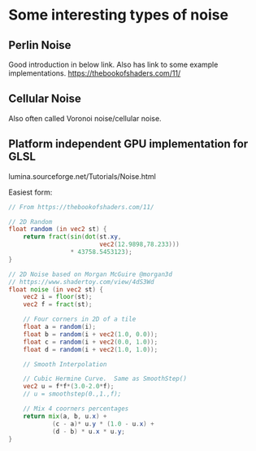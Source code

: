 # Some interesting types of noise
## Perlin Noise
Good introduction in below link. Also has link to some example implementations.
https://thebookofshaders.com/11/


## Cellular Noise
Also often called Voronoi noise/cellular noise.

## Platform independent GPU implementation for GLSL
lumina.sourceforge.net/Tutorials/Noise.html

Easiest form:
```glsl
// From https://thebookofshaders.com/11/

// 2D Random
float random (in vec2 st) {
    return fract(sin(dot(st.xy,
                         vec2(12.9898,78.233)))
                 * 43758.5453123);
}

// 2D Noise based on Morgan McGuire @morgan3d
// https://www.shadertoy.com/view/4dS3Wd
float noise (in vec2 st) {
    vec2 i = floor(st);
    vec2 f = fract(st);

    // Four corners in 2D of a tile
    float a = random(i);
    float b = random(i + vec2(1.0, 0.0));
    float c = random(i + vec2(0.0, 1.0));
    float d = random(i + vec2(1.0, 1.0));

    // Smooth Interpolation

    // Cubic Hermine Curve.  Same as SmoothStep()
    vec2 u = f*f*(3.0-2.0*f);
    // u = smoothstep(0.,1.,f);

    // Mix 4 coorners percentages
    return mix(a, b, u.x) +
            (c - a)* u.y * (1.0 - u.x) +
            (d - b) * u.x * u.y;
}
```
